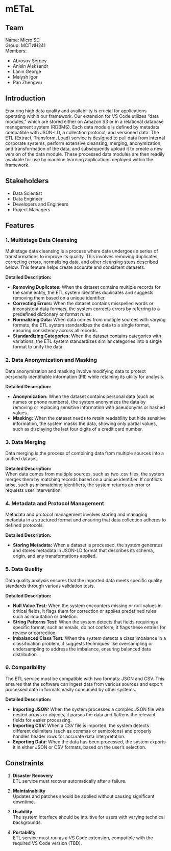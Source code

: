# mETaL

## Team

Name: Micro SD<br/>
Group: МСПИН241<br/>
Members:
   * Abrosov Sergey  
   * Anisin Aleksandr  
   * Lanin George  
   * Malysh Igor  
   * Pan Zhengwu

## Introduction

Ensuring high data quality and availability is crucial for applications operating within our framework. Our extension for VS Code utilizes “data modules,” which are stored either on Amazon S3 or in a relational database management system (RDBMS). Each data module is defined by metadata compatible with JSON-LD, a collection protocol, and versioned data. The ETL (Extract, Transform, Load) service is designed to pull data from internal corporate systems, perform extensive cleansing, merging, anonymization, and transformation of the data, and subsequently upload it to create a new version of the data module. These processed data modules are then readily available for use by machine learning applications deployed within the framework.

## Stakeholders

* Data Scientist  
* Data Engineer  
* Developers and Engineers  
* Project Managers

## Features

### 1. Multistage Data Cleansing

Multistage data cleansing is a process where data undergoes a series of transformations to improve its quality. This involves removing duplicates, correcting errors, normalizing data, and other cleansing steps described below. This feature helps create accurate and consistent datasets.

**Detailed Description:**

* **Removing Duplicates:** When the dataset contains multiple records for the same entity, the ETL system identifies duplicates and suggests removing them based on a unique identifier.  
* **Correcting Errors:** When the dataset contains misspelled words or inconsistent data formats, the system corrects errors by referring to a predefined dictionary or format rules.  
* **Normalizing Data:** When data comes from multiple sources with varying formats, the ETL system standardizes the data to a single format, ensuring consistency across all records.  
* **Standardizing Categories:** When the dataset contains categories with variations, the ETL system standardizes similar categories into a single format to unify the data.

### 2. Data Anonymization and Masking

Data anonymization and masking involve modifying data to protect personally identifiable information (PII) while retaining its utility for analysis.

**Detailed Description:**

* **Anonymization:** When the dataset contains personal data (such as names or phone numbers), the system anonymizes the data by removing or replacing sensitive information with pseudonyms or hashed values.  
* **Masking:** When the dataset needs to retain readability but hide sensitive information, the system masks the data, showing only partial values, such as displaying the last four digits of a credit card number.  

### 3. Data Merging

Data merging is the process of combining data from multiple sources into a unified dataset.

**Detailed Description:**  
When data comes from multiple sources, such as two .csv files, the system merges them by matching records based on a unique identifier. If conflicts arise, such as mismatching identifiers, the system returns an error or requests user intervention.

### 4. Metadata and Protocol Management

Metadata and protocol management involves storing and managing metadata in a structured format and ensuring that data collection adheres to defined protocols.

**Detailed Description:**

* **Storing Metadata:** When a dataset is processed, the system generates and stores metadata in JSON-LD format that describes its schema, origin, and any transformations applied.  

### 5. Data Quality

Data quality analysis ensures that the imported data meets specific quality standards through various validation tests.

**Detailed Description:**

* **Null Value Test:** When the system encounters missing or null values in critical fields, it flags them for correction or applies predefined rules such as imputation or deletion.  
* **String Patterns Test:** When the system detects that fields requiring a specific format, such as emails, do not conform, it flags these entries for review or correction.  
* **Imbalanced Class Test:** When the system detects a class imbalance in a classification problem, it suggests techniques like oversampling or undersampling to address the imbalance, ensuring balanced data distribution.

### 6. Compatibility

The ETL service must be compatible with two formats: JSON and CSV. This ensures that the software can ingest data from various sources and export processed data in formats easily consumed by other systems.

**Detailed Description:**

* **Importing JSON:** When the system processes a complex JSON file with nested arrays or objects, it parses the data and flattens the relevant fields for easier processing.  
* **Importing CSV:** When a CSV file is imported, the system detects different delimiters (such as commas or semicolons) and properly handles header rows for accurate data interpretation.  
* **Exporting Data:** When the data has been processed, the system exports it in either JSON or CSV formats, based on the user’s selection.

## Constraints

1. **Disaster Recovery**  
   ETL service must recover automatically after a failure.

2. **Maintainability**  
   Updates and patches should be applied without causing significant downtime.

3. **Usability**  
   The system interface should be intuitive for users with varying technical backgrounds.

4. **Portability**  
   ETL service must run as a VS Code extension, compatible with the required VS Code version (TBD).
